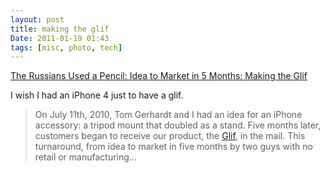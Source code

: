 ```yaml
---
layout: post
title: making the glif
Date: 2011-01-19 01:43
tags: [misc, photo, tech]
---
```

 

[The Russians Used a Pencil: Idea to Market in 5 Months: Making the Glif](http://www.therussiansusedapencil.com/post/2794775825/idea-to-market-in-5-months-making-the-glif)

I wish I had an iPhone 4 just to have a glif.

> On July 11th, 2010, Tom Gerhardt and I had an idea for an iPhone accessory: a tripod mount that doubled as a stand. Five months later, customers began to receive our product, the [Glif](http://www.theglif.com/), in the mail. This turnaround, from idea to market in five months by two guys with no retail or manufacturing…
